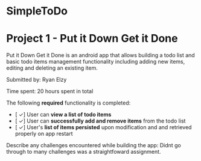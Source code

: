 # SimpleToDo
# Project 1 - Put it Down Get it Done

Put it Down Get it Done is an android app that allows building a todo list and basic todo items management functionality including adding new items, editing and deleting an existing item.

Submitted by: Ryan Elzy

Time spent: 20 hours spent in total

The following **required** functionality is completed:

* [ ✓] User can **view a list of todo items**
* [ ✓] User can **successfully add and remove items** from the todo list
* [ ✓] User's **list of items persisted** upon modification and and retrieved properly on app restart

Describe any challenges encountered while building the app:
Didnt go through to many challenges was a straightfoward assignment.
